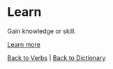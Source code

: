 # Learn

Gain knowledge or skill.

[Learn more](https://en.wiktionary.org/wiki/learn)

[Back to Verbs](Verbs.md) | [Back to Dictionary](../dictionary.md)
